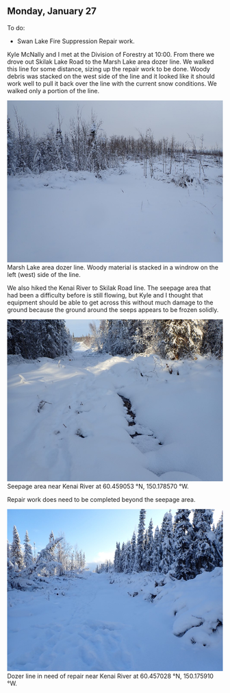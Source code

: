 ## Monday, January 27

To do:

* Swan Lake Fire Suppression Repair work.

Kyle McNally and I met at the Division of Forestry at 10:00. From there we drove out Skilak Lake Road to the Marsh Lake area dozer line. We walked this line for some distance, sizing up the repair work to be done. Woody debris was stacked on the west side of the line and it looked like it should work well to pull it back over the line with the current snow conditions. We walked only a portion of the line.

![Marsh Lake area dozer line.](2020-01-27-1154_Marsh_Lake_area_dozer_line.jpg)\
Marsh Lake area dozer line. Woody material is stacked in a windrow on the left (west) side of the line.

We also hiked the Kenai River to Skilak Road line. The seepage area that had been a difficulty before is still flowing, but Kyle and I thought that equipment should be able to get across this without much damage to the ground because the ground around the seeps appears to be frozen solidly.

![Seepage area near Kenai River.](2020-01-27-1310_seepage_area.jpg)\
Seepage area near Kenai River at 60.459053 °N, 150.178570 °W.

Repair work does need to be completed beyond the seepage area.

![Dozer line in need of repair near Kenai River.](2020-01-27-1323_Kenai_river_dozer_line.jpg)\
Dozer line in need of repair near Kenai River at 60.457028 °N, 150.175910 °W.

